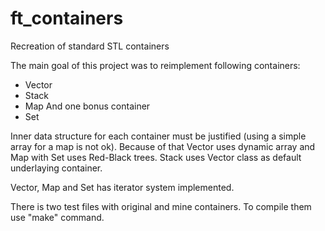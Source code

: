 # ft_containers
Recreation of standard STL containers

The main goal of this project was to reimplement following containers:
- Vector
- Stack
- Map
And one bonus container
- Set

Inner data structure for each container must be justified (using a simple array
for a map is not ok). Because of that Vector uses dynamic array and Map with Set uses Red-Black trees. Stack uses Vector class as default underlaying container.

Vector, Map and Set has iterator system implemented.

There is two test files with original and mine containers. To compile them use "make" command.
